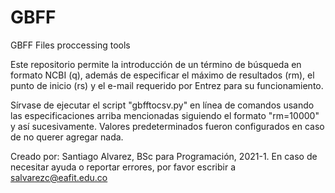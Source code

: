 # GBFF
GBFF Files proccessing tools

 Este repositorio permite la introducción de un término de búsqueda en formato NCBI (q), además de especificar el máximo de resultados (rm), el punto de inicio (rs)
 y el e-mail requerido por Entrez para su funcionamiento.
 
 Sírvase de ejecutar el script "gbfftocsv.py" en línea de comandos usando las especificaciones arriba mencionadas siguiendo el formato "rm=10000" y así sucesivamente.
 Valores predeterminados fueron configurados en caso de no querer agregar nada.
 
 Creado por: Santiago Alvarez, BSc para Programación, 2021-1.
 En caso de necesitar ayuda o reportar errores, por favor escribir a salvarezc@eafit.edu.co
